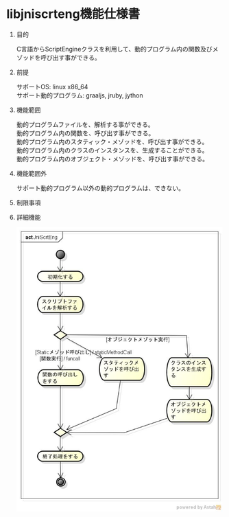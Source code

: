 libjniscrteng機能仕様書
=======================
1. 目的

   C言語からScriptEngineクラスを利用して、動的プログラム内の関数及びメゾッドを呼び出す事ができる。

1. 前提

   サポートOS: linux x86_64  
   サポート動的プログラム: graaljs, jruby, jython

1. 機能範囲

   動的プログラムファイルを、解析する事ができる。  
   動的プログラム内の関数を、呼び出す事ができる。  
   動的プログラム内のスタティック・メゾッドを、呼び出す事ができる。  
   動的プログラム内のクラスのインスタンスを、生成することができる。  
   動的プログラム内のオブジェクト・メゾッドを、呼び出す事ができる。  

1. 機能範囲外

   サポート動的プログラム以外の動的プログラムは、できない。

1. 制限事項

1. 詳細機能

   ![](1.0/images/actJniScrtEng.jpg)  

